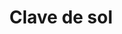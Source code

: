 ---
title: Clave de sol
date: 
draft: false

# descripcion
description : Clave de sol

materials: Plata 925

color: Plateado

dimensions: 3cm

code: 01-01-0048

type: "Aros"

categories: []

price: $3.350,00

price_eftvo: $2.850,00

# Images
# first image will be shown in the product page
images:
  # - image: "images/path_to_image"
  # La ubicacion de las imagenes es imagenes/Aros/Aros.Colgantes/01-01-0048-clave-de-sol
  - image: "./images/aros/colgantes/01-01-0048-clave-de-sol_a.jpeg"
  - image: "./images/aros/colgantes/01-01-0048-clave-de-sol_b.jpeg"
---